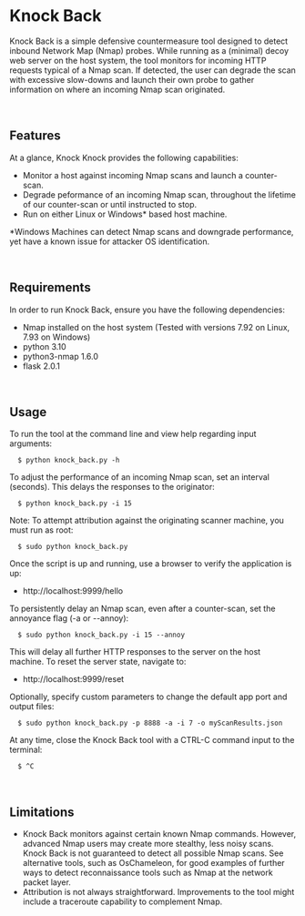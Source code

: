 # Knock Back
<p>Knock Back is a simple defensive countermeasure tool designed to detect inbound  
Network Map (Nmap) probes. While running as a (minimal) decoy web server on the   
host system, the tool monitors for incoming HTTP requests typical of a Nmap scan.  
If detected, the user can degrade the scan with excessive slow-downs and launch   
their own probe to gather information on where an incoming Nmap scan originated.</p>
<br>

## Features
<p>At a glance, Knock Knock provides the following capabilities:</p>

 - Monitor a host against incoming Nmap scans and launch a counter-scan.
 - Degrade peformance of an incoming Nmap scan, throughout the lifetime of our counter-scan or until instructed to stop.
 - Run on either Linux or Windows* based host machine.
<p></p>
 *Windows Machines can detect Nmap scans and downgrade performance, yet have a known issue for attacker OS identification.
<p></p><br>

## Requirements
<p>In order to run Knock Back, ensure you have the following dependencies:</p>

 * Nmap installed on the host system (Tested with versions 7.92 on Linux, 7.93 on Windows)
 * python 3.10
 * python3-nmap 1.6.0
 * flask 2.0.1
<p></p><br>

## Usage
To run the tool at the command line and view help regarding input arguments:
```
  $ python knock_back.py -h
```
To adjust the performance of an incoming Nmap scan, set an interval (seconds). This delays the responses to the originator:
```
  $ python knock_back.py -i 15
```
Note: To attempt attribution against the originating scanner machine, you must run as root:
```
  $ sudo python knock_back.py
```
Once the script is up and running, use a browser to verify the application is up:
- http[]()://localhost:9999/hello

To persistently delay an Nmap scan, even after a counter-scan, set the annoyance flag (-a or --annoy):
```
  $ sudo python knock_back.py -i 15 --annoy
```
This will delay all further HTTP responses to the server on the host machine. To reset the server state, navigate to:
- http[]()://localhost:9999/reset

Optionally, specify custom parameters to change the default app port and output files:
```
  $ sudo python knock_back.py -p 8888 -a -i 7 -o myScanResults.json
```

At any time, close the Knock Back tool with a CTRL-C command input to the terminal:
```
  $ ^C
```
<p></p><br>

## Limitations
- Knock Back monitors against certain known Nmap commands. However, advanced Nmap users may create more stealthy, less noisy scans. 
Knock Back is not guaranteed to detect all possible Nmap scans. See alternative tools, such as OsChameleon, for good examples of
further ways to detect reconnaissance tools such as Nmap at the network packet layer.
- Attribution is not always straightforward. Improvements to the tool might include a traceroute capability to complement Nmap.
